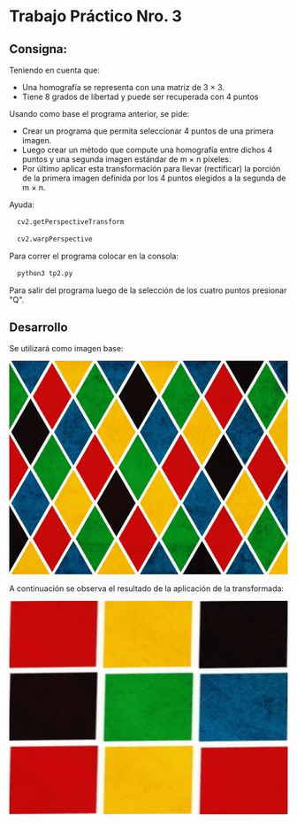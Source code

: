 # Trabajo Práctico Nro. 3

## Consigna: 
Teniendo en cuenta que:
- Una homografía se representa con una matriz de 3 × 3.
- Tiene 8 grados de libertad y puede ser recuperada con 4 puntos 

Usando como base el programa anterior, se pide:

- Crear un programa que permita seleccionar 4 puntos de una primera imagen.
- Luego crear un método que compute una homografía entre dichos 4 puntos y una
segunda imagen estándar de m × n pixeles.
- Por último aplicar esta transformación para llevar (rectificar) la porción de la primera
imagen definida por los 4 puntos elegidos a la segunda de m × n.

Ayuda: 

```sh
  cv2.getPerspectiveTransform
  ```
```sh
  cv2.warpPerspective
  ```

Para correr el programa colocar en la consola:
```sh
  python3 tp2.py
  ```

Para salir del programa luego de la selección de los cuatro puntos presionar "Q".

## Desarrollo

Se utilizará como imagen base:

![Imagen destino](\images\SRC.jpg)

A continuación se observa el resultado de la aplicación de la transformada: 

![Resultado](\images\resultado_tp3.jpg)

